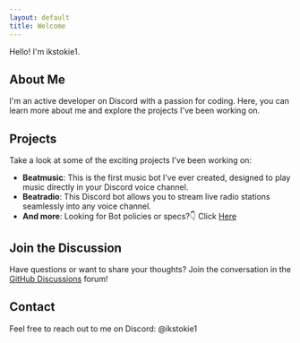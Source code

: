 ```yaml
---
layout: default
title: Welcome
---
```



Hello! I'm ikstokie1.

## About Me

I'm an active developer on Discord with a passion for coding. Here, you can learn more about me and explore the projects I've been working on.

## Projects

Take a look at some of the exciting projects I’ve been working on:

- **Beatmusic**: This is the first music bot I’ve ever created, designed to play music directly in your Discord voice channel.
- **Beatradio**: This Discord bot allows you to stream live radio stations seamlessly into any voice channel.
- **And more**:
  Looking for Bot policies or specs?👇
  Click [Here](ikstokie1.github.io/bots)

## Join the Discussion

Have questions or want to share your thoughts? Join the conversation in the [GitHub Discussions](https://github.com/ikstokie1/ikstokie1.github.io/discussions) forum!

## Contact

Feel free to reach out to me on Discord: @ikstokie1
